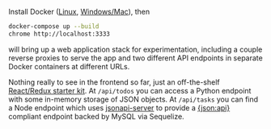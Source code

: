 Install Docker
([Linux](https://docs.docker.com/engine/installation/),
[Windows/Mac](https://www.docker.com/products/docker-toolbox)), then

``` bash
docker-compose up --build
chrome http://localhost:3333
```

will bring up a web application stack for experimentation, including a
couple reverse proxies to serve the app and two different API
endpoints in separate Docker containers at different URLs.

Nothing really to see in the frontend so far, just an
off-the-shelf
[React/Redux starter kit](https://github.com/davezuko/react-redux-starter-kit).
At `/api/todos` you can access a Python endpoint with some in-memory
storage of JSON objects. At `/api/tasks` you can find a Node endpoint
which
uses [jsonapi-server](https://github.com/holidayextras/jsonapi-server)
to provide a [{json:api}](https://jsonapi.org) compliant endpoint
backed by MySQL via Sequelize.
